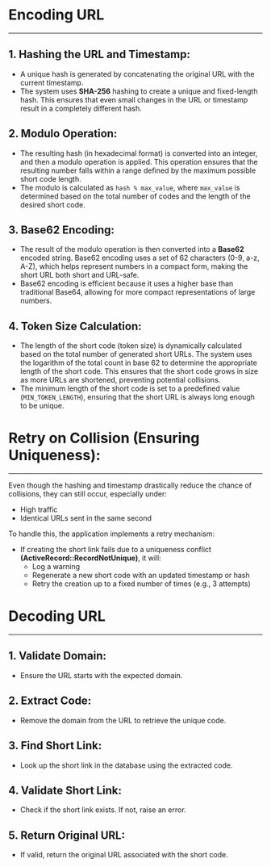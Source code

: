 # Encoding URL
---
## 1. Hashing the URL and Timestamp:
- A unique hash is generated by concatenating the original URL with the current timestamp.
- The system uses **SHA-256** hashing to create a unique and fixed-length hash. This ensures that even small changes in the URL or timestamp result in a completely different hash.

## 2. Modulo Operation:
- The resulting hash (in hexadecimal format) is converted into an integer, and then a modulo operation is applied. This operation ensures that the resulting number falls within a range defined by the maximum possible short code length.
- The modulo is calculated as `hash % max_value`, where `max_value` is determined based on the total number of codes and the length of the desired short code.

## 3. Base62 Encoding:
- The result of the modulo operation is then converted into a **Base62** encoded string. Base62 encoding uses a set of 62 characters (0-9, a-z, A-Z), which helps represent numbers in a compact form, making the short URL both short and URL-safe.
- Base62 encoding is efficient because it uses a higher base than traditional Base64, allowing for more compact representations of large numbers.

## 4. Token Size Calculation:
- The length of the short code (token size) is dynamically calculated based on the total number of generated short URLs. The system uses the logarithm of the total count in base 62 to determine the appropriate length of the short code. This ensures that the short code grows in size as more URLs are shortened, preventing potential collisions.
- The minimum length of the short code is set to a predefined value (`MIN_TOKEN_LENGTH`), ensuring that the short URL is always long enough to be unique.

# Retry on Collision (Ensuring Uniqueness):
---
Even though the hashing and timestamp drastically reduce the chance of collisions, they can still occur, especially under:
- High traffic
- Identical URLs sent in the same second

To handle this, the application implements a retry mechanism:
- If creating the short link fails due to a uniqueness conflict **(ActiveRecord::RecordNotUnique)**, it will:
  - Log a warning
  - Regenerate a new short code with an updated timestamp or hash
  - Retry the creation up to a fixed number of times (e.g., 3 attempts)

# Decoding URL
---
## 1. Validate Domain:
- Ensure the URL starts with the expected domain.
## 2. Extract Code:
- Remove the domain from the URL to retrieve the unique code.
## 3. Find Short Link:
- Look up the short link in the database using the extracted code.
## 4. Validate Short Link:
- Check if the short link exists. If not, raise an error.
## 5. Return Original URL:
- If valid, return the original URL associated with the short code.
